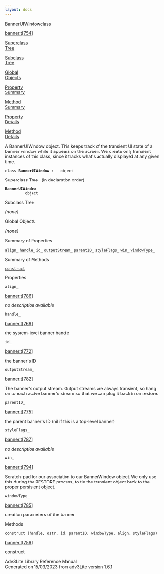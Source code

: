 ```yaml
---
layout: docs
---
```

<span class="title">BannerUIWindow</span><span class="type">class</span>

[banner.t](../file/banner.t.html)\[[754](../source/banner.t.html#754)\]

[Superclass  
Tree](#_SuperClassTree_)

[Subclass  
Tree](#_SubClassTree_)

[Global  
Objects](#_ObjectSummary_)

[Property  
Summary](#_PropSummary_)

[Method  
Summary](#_MethodSummary_)

[Property  
Details](#_Properties_)

[Method  
Details](#_Methods_)



A BannerUIWindow object. This keeps track of the transient UI state of a
banner window while it appears on the screen. We create only transient
instances of this class, since it tracks what's actually displayed at
any given time.

`class `**`BannerUIWindow`**` :   object`



<span id="_SuperClassTree_"></span>



<span class="hdln">Superclass Tree</span>   (in declaration order)



**`BannerUIWindow`**  
`         object`  
<span id="_SubClassTree_"></span>



<span class="hdln">Subclass Tree</span>  



*(none)* <span id="_ObjectSummary_"></span>



<span class="hdln">Global Objects</span>  



*(none)* <span id="_PropSummary_"></span>



<span class="hdln">Summary of Properties</span>  



[`align_`](#align_) [`handle_`](#handle_) [`id_`](#id_) [`outputStream_`](#outputStream_) [`parentID_`](#parentID_) [`styleFlags_`](#styleFlags_) [`win_`](#win_) [`windowType_`](#windowType_)

<span id="_MethodSummary_"></span>



<span class="hdln">Summary of Methods</span>  



[`construct`](#construct)

<span id="_Properties_"></span>



<span class="hdln">Properties</span>  



<span id="align_"></span>

`align_`

[banner.t](../file/banner.t.html)\[[786](../source/banner.t.html#786)\]



*no description available*



<span id="handle_"></span>

`handle_`

[banner.t](../file/banner.t.html)\[[769](../source/banner.t.html#769)\]



the system-level banner handle



<span id="id_"></span>

`id_`

[banner.t](../file/banner.t.html)\[[772](../source/banner.t.html#772)\]



the banner's ID



<span id="outputStream_"></span>

`outputStream_`

[banner.t](../file/banner.t.html)\[[782](../source/banner.t.html#782)\]



The banner's output stream. Output streams are always transient, so hang
on to each active banner's stream so that we can plug it back in on
restore.



<span id="parentID_"></span>

`parentID_`

[banner.t](../file/banner.t.html)\[[775](../source/banner.t.html#775)\]



the parent banner's ID (nil if this is a top-level banner)



<span id="styleFlags_"></span>

`styleFlags_`

[banner.t](../file/banner.t.html)\[[787](../source/banner.t.html#787)\]



*no description available*



<span id="win_"></span>

`win_`

[banner.t](../file/banner.t.html)\[[794](../source/banner.t.html#794)\]



Scratch-pad for our association to our BannerWindow object. We only use
this during the RESTORE process, to tie the transient object back to the
proper persistent object.



<span id="windowType_"></span>

`windowType_`

[banner.t](../file/banner.t.html)\[[785](../source/banner.t.html#785)\]



creation parameters of the banner



<span id="_Methods_"></span>



<span class="hdln">Methods</span>  



<span id="construct"></span>

`construct (handle, ostr, id, parentID, windowType, align, styleFlags)`

[banner.t](../file/banner.t.html)\[[756](../source/banner.t.html#756)\]



construct





Adv3Lite Library Reference Manual  
Generated on 15/03/2023 from adv3Lite version 1.6.1


